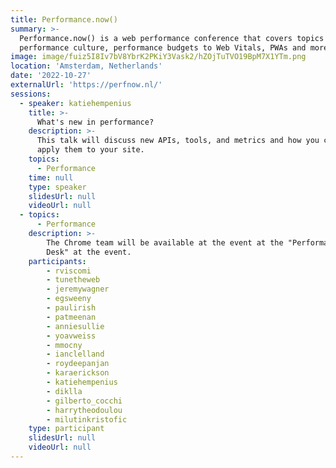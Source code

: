 ```yaml
---
title: Performance.now()
summary: >-
  Performance.now() is a web performance conference that covers topics from
  performance culture, performance budgets to Web Vitals, PWAs and more.
image: image/fuiz5I8Iv7bV8YbrK2PKiY3Vask2/hZOjTuTVO19BpM7X1YTm.png
location: 'Amsterdam, Netherlands'
date: '2022-10-27'
externalUrl: 'https://perfnow.nl/'
sessions:
  - speaker: katiehempenius
    title: >-
      What's new in performance?
    description: >-
      This talk will discuss new APIs, tools, and metrics and how you can
      apply them to your site.
    topics:
      - Performance
    time: null
    type: speaker
    slidesUrl: null
    videoUrl: null
  - topics:
      - Performance
    description: >-
        The Chrome team will be available at the event at the "Performance Help
        Desk" at the event.
    participants:
        - rviscomi
        - tunetheweb
        - jeremywagner
        - egsweeny
        - paulirish
        - patmeenan
        - anniesullie
        - yoavweiss
        - mmocny
        - ianclelland
        - roydeepanjan
        - karaerickson
        - katiehempenius
        - diklla
        - gilberto_cocchi
        - harrytheodoulou
        - milutinkristofic
    type: participant
    slidesUrl: null
    videoUrl: null
---
```

